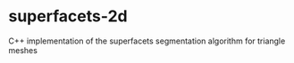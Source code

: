 superfacets-2d
==============

C++ implementation of the superfacets segmentation algorithm for triangle meshes
